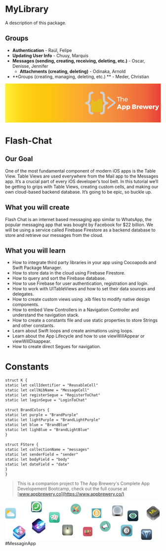 # MyLibrary

A description of this package.


## Groups

- **Authentication** - Raúl, Felipe
- **Updating User Info** - Chuuy, Marquis
- **Messages (sending, creating, receiving, deleting, etc.)** - Oscar, Denisse, Jennifer
    - **Attachments (creating, deleting)** - Odinaka, Arnold
- **Groups (creating, managing, deleting, etc.) ** - Meder, Christian

![App Brewery Banner](Documentation/AppBreweryBanner.png)

# Flash-Chat

## Our Goal

One of the most fundamental component of modern iOS apps is the Table View. Table Views are used everywhere from the Mail app to the Messages app. It’s a crucial part of every iOS developer’s tool belt. In this tutorial we’ll be getting to grips with Table Views, creating custom cells, and making our own cloud-based backend database. It’s going to be epic, so buckle up.

## What you will create

Flash Chat is an internet based messaging app similar to WhatsApp, the popular messaging app that was bought by Facebook for $22 billion. We will be using a service called Firebase Firestore as a backend database to store and retrieve our messages from the cloud. 

## What you will learn

* How to integrate third party libraries in your app using Cocoapods and Swift Package Manager.
* How to store data in the cloud using Firebase Firestore.
* How to query and sort the Firebase database.
* How to use Firebase for user authentication, registration and login.
* How to work with UITableViews and how to set their data sources and delegates.
* How to create custom views using .xib files to modify native design components.
* How to embed View Controllers in a Navigation Controller and understand the navigation stack.
* How to create a constants file and use static properties to store Strings and other constants.
* Learn about Swift loops and create animations using loops.
* Learn about the App Lifecycle and how to use viewWillAppear or viewWillDisappear.
* How to create direct Segues for navigation.


# Constants
```
struct K {
static let cellIdentifier = "ReusableCell"
static let cellNibName = "MessageCell"
static let registerSegue = "RegisterToChat"
static let loginSegue = "LoginToChat"

struct BrandColors {
static let purple = "BrandPurple"
static let lightPurple = "BrandLightPurple"
static let blue = "BrandBlue"
static let lighBlue = "BrandLightBlue"
}

struct FStore {
static let collectionName = "messages"
static let senderField = "sender"
static let bodyField = "body"
static let dateField = "date"
}
}

```

>This is a companion project to The App Brewery's Complete App Developement Bootcamp, check out the full course at [www.appbrewery.co](https://www.appbrewery.co/)

![End Banner](Documentation/readme-end-banner.png)
#MessaginApp
